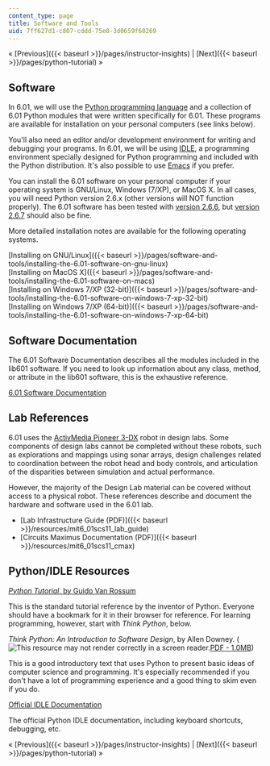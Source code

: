 ```yaml
---
content_type: page
title: Software and Tools
uid: 7ff627d1-c807-cddd-75e0-3d0659f60269
---
```


« [Previous]({{< baseurl >}}/pages/instructor-insights) | [Next]({{< baseurl >}}/pages/python-tutorial) »

Software
--------

In 6.01, we will use the [Python programming language](http://python.org/) and a collection of 6.01 Python modules that were written specifically for 6.01. These programs are available for installation on your personal computers (see links below).

You'll also need an editor and/or development environment for writing and debugging your programs. In 6.01, we will be using [IDLE](https://www2.cs.arizona.edu/people/mccann/usingidle), a programming environment specially designed for Python programming and included with the Python distribution. It's also possible to use [Emacs](http://www.gnu.org/software/emacs/) if you prefer.

You can install the 6.01 software on your personal computer if your operating system is GNU/Linux, Windows (7/XP), or MacOS X. In all cases, you will need Python version 2.6.x (other versions will NOT function properly). The 6.01 software has been tested with [version 2.6.6](http://www.python.org/download/releases/2.6.6/), but [version 2.6.7](http://www.python.org/download/releases/2.6.7/) should also be fine.

More detailed installation notes are available for the following operating systems.

[Installing on GNU/Linux]({{< baseurl >}}/pages/software-and-tools/installing-the-6.01-software-on-gnu-linux)  
[Installing on MacOS X]({{< baseurl >}}/pages/software-and-tools/installing-the-6.01-software-on-macs)  
[Installing on Windows 7/XP (32-bit)]({{< baseurl >}}/pages/software-and-tools/installing-the-6.01-software-on-windows-7-xp-32-bit)  
[Installing on Windows 7/XP (64-bit)]({{< baseurl >}}/pages/software-and-tools/installing-the-6.01-software-on-windows-7-xp-64-bit)

Software Documentation
----------------------

The 6.01 Software Documentation describes all the modules included in the lib601 software. If you need to look up information about any class, method, or attribute in the lib601 software, this is the exhaustive reference.

[6.01 Software Documentation](/ans7870/6/6.01sc/documentation/index.html)

Lab References
--------------

6.01 uses the [ActivMedia Pioneer 3-DX](https://robots.ros.org/pioneer-3-dx/) robot in design labs. Some components of design labs cannot be completed without these robots, such as explorations and mappings using sonar arrays, design challenges related to coordination between the robot head and body controls, and articulation of the disparities between simulation and actual performance.

However, the majority of the Design Lab material can be covered without access to a physical robot. These references describe and document the hardware and software used in the 6.01 lab.

*   [Lab Infrastructure Guide (PDF)]({{< baseurl >}}/resources/mit6_01scs11_lab_guide)
*   [Circuits Maximus Documentation (PDF)]({{< baseurl >}}/resources/mit6_01scs11_cmax)

Python/IDLE Resources
---------------------

[_Python Tutorial_, by Guido Van Rossum](https://docs.python.org/3/tutorial/index.html)

This is the standard tutorial reference by the inventor of Python. Everyone should have a bookmark for it in their browser for reference. For learning programming, however, start with _Think Python_, below.

_Think Python: An Introduction to Software Design_, by Allen Downey. (![This resource may not render correctly in a screen reader.](/images/inacessible.gif)[PDF - 1.0MB](http://www.greenteapress.com/thinkpython/thinkpython.pdf))

This is a good introductory text that uses Python to present basic ideas of computer science and programming. It's especially recommended if you don't have a lot of programming experience and a good thing to skim even if you do.

[Official IDLE Documentation](https://docs.python.org/3/library/idle.html)

The official Python IDLE documentation, including keyboard shortcuts, debugging, etc.

« [Previous]({{< baseurl >}}/pages/instructor-insights) | [Next]({{< baseurl >}}/pages/python-tutorial) »